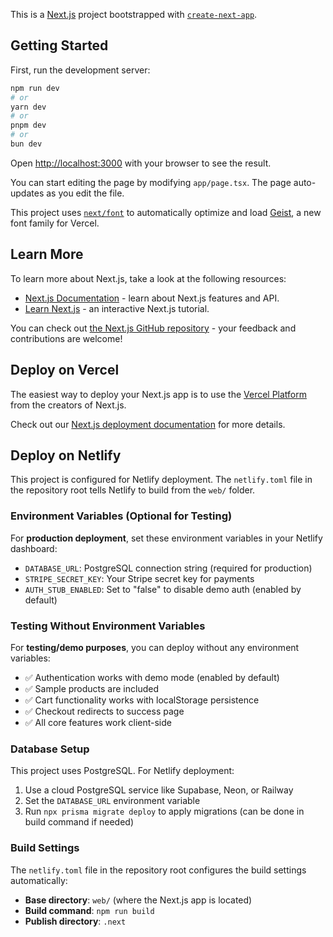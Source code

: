 This is a [Next.js](https://nextjs.org) project bootstrapped with [`create-next-app`](https://nextjs.org/docs/app/api-reference/cli/create-next-app).

## Getting Started

First, run the development server:

```bash
npm run dev
# or
yarn dev
# or
pnpm dev
# or
bun dev
```

Open [http://localhost:3000](http://localhost:3000) with your browser to see the result.

You can start editing the page by modifying `app/page.tsx`. The page auto-updates as you edit the file.

This project uses [`next/font`](https://nextjs.org/docs/app/building-your-application/optimizing/fonts) to automatically optimize and load [Geist](https://vercel.com/font), a new font family for Vercel.

## Learn More

To learn more about Next.js, take a look at the following resources:

- [Next.js Documentation](https://nextjs.org/docs) - learn about Next.js features and API.
- [Learn Next.js](https://nextjs.org/learn) - an interactive Next.js tutorial.

You can check out [the Next.js GitHub repository](https://github.com/vercel/next.js) - your feedback and contributions are welcome!

## Deploy on Vercel

The easiest way to deploy your Next.js app is to use the [Vercel Platform](https://vercel.com/new?utm_medium=default-template&filter=next.js&utm_source=create-next-app&utm_campaign=create-next-app-readme) from the creators of Next.js.

Check out our [Next.js deployment documentation](https://nextjs.org/docs/app/building-your-application/deploying) for more details.

## Deploy on Netlify

This project is configured for Netlify deployment. The `netlify.toml` file in the repository root tells Netlify to build from the `web/` folder.

### Environment Variables (Optional for Testing)

For **production deployment**, set these environment variables in your Netlify dashboard:

- `DATABASE_URL`: PostgreSQL connection string (required for production)
- `STRIPE_SECRET_KEY`: Your Stripe secret key for payments
- `AUTH_STUB_ENABLED`: Set to "false" to disable demo auth (enabled by default)

### Testing Without Environment Variables

For **testing/demo purposes**, you can deploy without any environment variables:
- ✅ Authentication works with demo mode (enabled by default)
- ✅ Sample products are included
- ✅ Cart functionality works with localStorage persistence
- ✅ Checkout redirects to success page
- ✅ All core features work client-side

### Database Setup

This project uses PostgreSQL. For Netlify deployment:

1. Use a cloud PostgreSQL service like Supabase, Neon, or Railway
2. Set the `DATABASE_URL` environment variable
3. Run `npx prisma migrate deploy` to apply migrations (can be done in build command if needed)

### Build Settings

The `netlify.toml` file in the repository root configures the build settings automatically:
- **Base directory**: `web/` (where the Next.js app is located)
- **Build command**: `npm run build`
- **Publish directory**: `.next`
